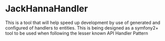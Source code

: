 # JackHannaHandler
This is a tool that will help speed up development by use of generated and configured of handlers to entities.   This is being designed as a symfony2+ tool to be used when following the lesser known API Handler Pattern
